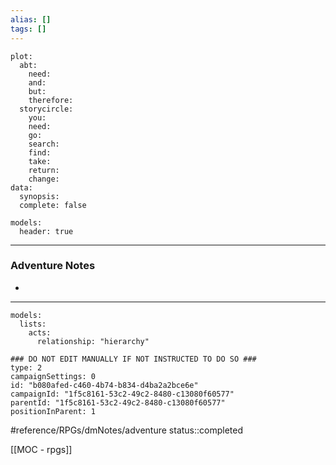 ```yaml
---
alias: []
tags: []
---
```

```RpgManagerData
plot: 
  abt: 
    need: 
    and: 
    but: 
    therefore: 
  storycircle: 
    you: 
    need: 
    go: 
    search: 
    find: 
    take: 
    return: 
    change: 
data: 
  synopsis: 
  complete: false
```
```RpgManager
models: 
  header: true
```
---
### Adventure Notes
 - 

---
```RpgManager
models: 
  lists: 
    acts: 
      relationship: "hierarchy"
```
```RpgManagerID
### DO NOT EDIT MANUALLY IF NOT INSTRUCTED TO DO SO ###
type: 2
campaignSettings: 0
id: "b080afed-c460-4b74-b834-d4ba2a2bce6e"
campaignId: "1f5c8161-53c2-49c2-8480-c13080f60577"
parentId: "1f5c8161-53c2-49c2-8480-c13080f60577"
positionInParent: 1
```

#reference/RPGs/dmNotes/adventure
status::completed


[[MOC - rpgs]]
